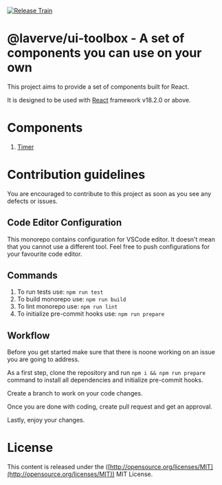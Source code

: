 [![Release Train](https://github.com/laverve/fusion/actions/workflows/main.yaml/badge.svg?branch=main)](https://github.com/laverve/fusion/actions/workflows/main.yaml)

# @laverve/ui-toolbox - A set of components you can use on your own

This project aims to provide a set of components built for React.

It is designed to be used with [React](https://react.dev/) framework v18.2.0 or above.

# Components

1. [Timer](https://github.com/laverve/ui-toolbox/tree/main/packages/components/timer)


# Contribution guidelines

You are encouraged to contribute to this project as soon as you see any defects or issues.

## Code Editor Configuration

This monorepo contains configuration for VSCode editor. It doesn't mean that you cannot use a different tool. Feel free to push configurations for your favourite code editor.

## Commands

1. To run tests use: `npm run test`
2. To build monorepo use: `npm run build`
3. To lint monorepo use: `npm run lint`
4. To initialize pre-commit hooks use: `npm run prepare`

## Workflow

Before you get started make sure that there is noone working on an issue you are going to address.

As a first step, clone the repository and run `npm i && npm run prepare` command to install all dependencies and initialize pre-commit hooks.

Create a branch to work on your code changes.

Once you are done with coding, create pull request and get an approval.

Lastly, enjoy your changes.


# License

This content is released under the ([http://opensource.org/licenses/MIT](http://opensource.org/licenses/MIT)) MIT License.
